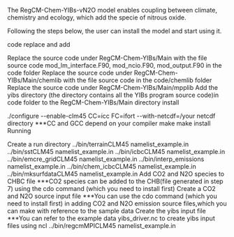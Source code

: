The RegCM-Chem-YIBs-vN2O model enables coupling between climate, chemistry and ecology, which add the specie of nitrous oxide.

Following the steps below, the user can install the model and start using it.

code replace and add

Replace the source code under RegCM-Chem-YIBs/Main with the file source code mod_lm_interface.F90, mod_ncio.F90, mod_output.F90 in the code folder
Replace the source code under RegCM-Chem-YIBs/Main/chemlib with the file source code in the code/chemlib folder
Replace the source code under RegCM-Chem-YIBs/Main/mpplib
Add the yibs directory (the directory contains all the YIBs program source code)in code folder to the RegCM-Chem-YIBs/Main directory
install

./configure --enable-clm45 CC=icc FC=ifort --with-netcdf=/your netcdf directory ***CC and GCC depend on your compiler
make
make install
Running

Create a run directory
../bin/terrainCLM45 namelist_example.in
../bin/sstCLM45 namelist_example.in
../bin/icbcCLM45 namelist_example.in
../bin/emcre_gridCLM45 namelist_example.in
../bin/interp_emissions namelist_example.in
../bin/chem_icbcCLM45 namelist_example.in
../bin/mksurfdataCLM45 namelist_example.in
Add CO2 and N2O species to CHBC file ***CO2 species can be added to the CHB(file generated in step 7) using the cdo command (which you need to install first)
Create a CO2 and N2O source input file ***You can use the cdo command (which you need to install first) in adding CO2 and N2O emission source files,which you can make with reference to the sample data
Create the yibs input file ***You can refer to the example data yibs_driver.nc to create yibs input files using ncl
../bin/regcmMPICLM45 namelist_example.in
